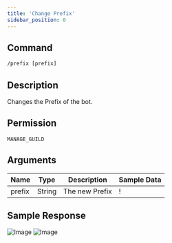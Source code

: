 ```yaml
---
title: 'Change Prefix'
sidebar_position: 0
---
```


## Command
```txt
/prefix [prefix]
```

## Description
Changes the Prefix of the bot.

## Permission
`MANAGE_GUILD`

## Arguments
| Name | Type | Description | Sample Data |
| ---- | ---- | ----------- | ----------- |
| prefix | String | The new Prefix | ! |

## Sample Response
![Image](https://cdn.utilbot.co/2021-07-02_23-32-04_acba6aca-21de-4b26-bcff-12a7d6d70bd5.png)
![Image](https://cdn.utilbot.co/2021-07-02_23-32-21_2c297fc7-ee32-4552-b7da-a4cd81614bd6.png)
